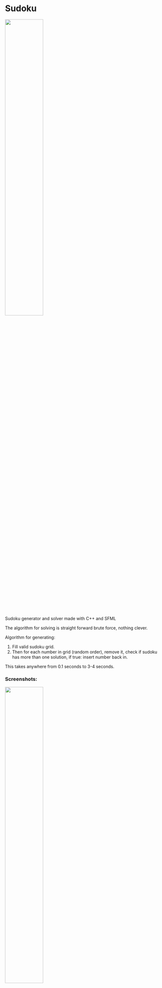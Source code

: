 # Sudoku

<img src = "https://github.com/oddek/Sudoku/blob/master/Sudoku/img/sudo1.png" width ="50%">

Sudoku generator and solver made with C++ and SFML

The algorithm for solving is straight forward brute force, nothing clever.

Algorithm for generating:
1. Fill valid sudoku grid.
2. Then for each number in grid (random order), remove it, check if sudoku has more than one solution, if true: insert number back in.

This takes anywhere from 0.1 seconds to 3-4 seconds.


### Screenshots:
<img src = "https://github.com/oddek/Sudoku/blob/master/Sudoku/img/sudo2.png" width ="50%"> <img src = "https://github.com/oddek/Sudoku/blob/master/Sudoku/img/sudo3.png" width ="50%"> <img src = "https://github.com/oddek/Sudoku/blob/master/Sudoku/img/sudo4.png" width ="50%">


### Kent Odde, August 2019
